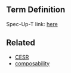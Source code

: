 ## Term Definition

Spec-Up-T link: <a href='https://weboftrust.github.io/WOT-terms/docs/glossary/dual-text-binary-encoding-format'>here</a>

## Related
- [CESR](CESR)
- [composability](composability)
